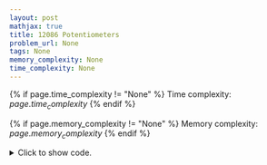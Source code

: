 ```yaml
---
layout: post
mathjax: true
title: 12086 Potentiometers
problem_url: None
tags: None
memory_complexity: None
time_complexity: None
---
```




{% if page.time_complexity != "None" %}
Time complexity: ${{ page.time_complexity }}$
{% endif %}

{% if page.memory_complexity != "None" %}
Memory complexity: ${{ page.memory_complexity }}$
{% endif %}

<details>
<summary>
<p style="display:inline">Click to show code.</p>
</summary>
```cpp
{% raw %}
using namespace std;
using vi = vector<int>;
const int NMAX = 2e5 + 11;
struct fenwick
{
    int n;
    vi bit;
    fenwick() {}
    fenwick(int n_) : n(n_ + 1) { bit.assign(n_ + 1, 0); };
    void update(int i, int delta)
    {
        while (i < n)
        {
            bit[i] += delta;
            i += i & -i;
        }
    }
    int psum(int r)
    {
        int ans = 0;
        while (r > 0)
        {
            ans += bit[r];
            r -= r & -r;
        }
        return ans;
    }
    int sum(int l, int r) { return psum(r) - psum(l - 1); }
};
int n, potmeter[NMAX];
fenwick t;
int main(void)
{
    ios_base::sync_with_stdio(false);
    cin.tie(NULL);
    int x, y, r, test = 1;
    char type;
    while (cin >> n)
    {
        if (n == 0)
            break;
        else if (test != 1)
            cout << endl;
        t = fenwick(n);
        for (int i = 1; i <= n; ++i)
        {
            cin >> x;
            potmeter[i] = x;
            t.update(i, x);
        }
        cout << "Case " << test << ":" << endl;
        while (cin >> type and type != 'E')
        {
            if (type == 'S')
            {
                cin >> x >> r;
                t.update(x, r - potmeter[x]);
                potmeter[x] = r;
            }
            else if (type == 'M')
            {
                cin >> x >> y;
                cout << t.sum(x, y) << endl;
            }
        }
        cin.ignore(), cin.ignore();
        test += 1;
    }
    return 0;
}

{% endraw %}
```
</details>

